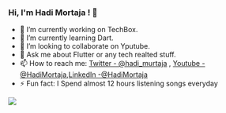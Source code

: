 ### Hi, I'm Hadi Mortaja ! 👋


- 🔭 I’m currently working on TechBox.
- 🌱 I’m currently learning Dart.
- 👯 I’m looking to collaborate on Yputube.
- 💬 Ask me about Flutter or any tech realted stuff.
- 📫 How to reach me: [Twitter - @hadi_murtaja](https://twitter.com/hadi_murtaja) , [Youtube - @HadiMortaja](https://www.youtube.com/channel/UCa9LFShFmoXUyt3rlLbtyIg),[LinkedIn -@HadiMortaja](https://www.linkedin.com/hadimortaja)
- ⚡ Fun fact: I Spend almost 12 hours listening songs everyday

<img src="https://github-readme-stats.vercel.app/api?username=hadimortaja&&show_icons=true&title_color=ffffff&icon_color=bb2acf&text_color=daf7dc&bg_color=151515">
